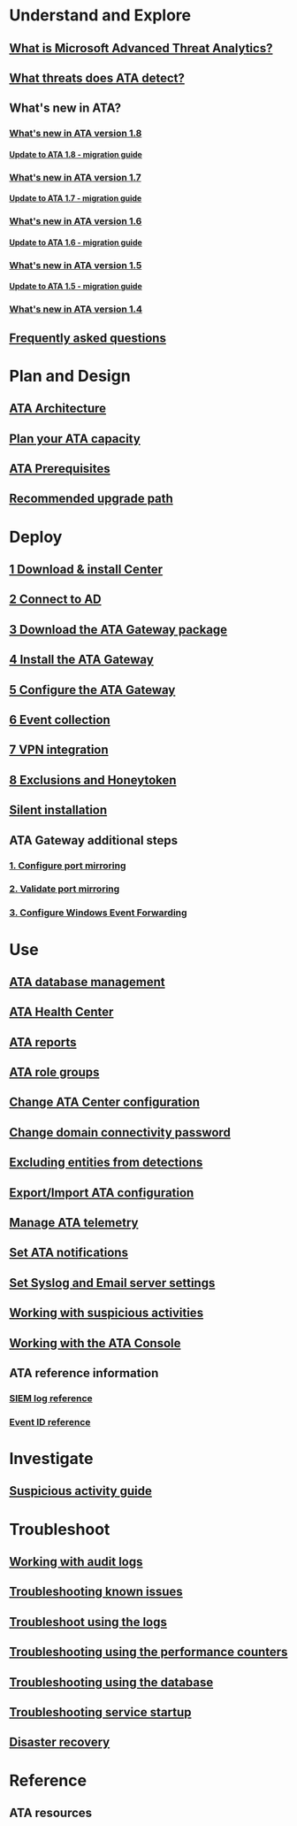 # Understand and Explore
## [What is Microsoft Advanced Threat Analytics?](what-is-ata.md)
## [What threats does ATA detect?](ata-threats.md)
## What's new in ATA?
### [What's new in ATA version 1.8](whats-new-version-1.8.md)
#### [Update to ATA 1.8 - migration guide](ata-update-1.8-migration-guide.md)
### [What's new in ATA version 1.7](whats-new-version-1.7.md)
#### [Update to ATA 1.7 - migration guide](ata-update-1.7-migration-guide.md)
### [What's new in ATA version 1.6](whats-new-version-1.6.md)
#### [Update to ATA 1.6 - migration guide](ata-update-1.6-migration-guide.md)
### [What's new in ATA version 1.5](whats-new-version-1.5.md)
#### [Update to ATA 1.5 - migration guide](ata-update-1.5-migration-guide.md)
### [What's new in ATA version 1.4](whats-new-version-1.4.md)
## [Frequently asked questions](ata-technical-faq.md)
# Plan and Design
## [ATA Architecture](ata-architecture.md)
## [Plan your ATA capacity](ata-capacity-planning.md)
## [ATA Prerequisites](ata-prerequisites.md)
## [Recommended upgrade path](upgrade-path.md)
# Deploy
## [1 Download & install Center](install-ata-step1.md)
## [2 Connect to AD](install-ata-step2.md)
## [3 Download the ATA Gateway package](install-ata-step3.md)
## [4 Install the ATA Gateway](install-ata-step4.md)
## [5 Configure the ATA Gateway](install-ata-step5.md)
## [6 Event collection](install-ata-step6.md)
## [7 VPN integration](vpn-integration-install-step.md)
## [8 Exclusions and Honeytoken](install-ata-step7.md)
## [Silent installation](ata-silent-installation.md)
## ATA Gateway additional steps
### [1. Configure port mirroring](configure-port-mirroring.md)
### [2. Validate port mirroring](validate-port-mirroring.md)
### [3. Configure Windows Event Forwarding](configure-event-collection.md)
# Use
## [ATA database management](ata-database-management.md)
## [ATA Health Center](ata-health-center.md)
## [ATA reports](reports.md)
## [ATA role groups](ata-role-groups.md)
## [Change ATA Center configuration](modifying-ata-center-configuration.md)
## [Change domain connectivity password](modifying-ata-config-dcpassword.md)
## [Excluding entities from detections](excluding-entities-from-detections.md)
## [Export/Import ATA configuration](ata-configuration-file.md)
## [Manage ATA telemetry](manage-telemetry-settings.md)
## [Set ATA notifications](setting-ata-alerts.md)
## [Set Syslog and Email server settings](setting-syslog-email-server-settings.md)
## [Working with suspicious activities](working-with-suspicious-activities.md)
## [Working with the ATA Console](working-with-ata-console.md)
## ATA reference information
### [SIEM log reference](cef-format-sa.md)
### [Event ID reference](event-id-reference.md)
# Investigate
## [Suspicious activity guide](suspicious-activity-guide.md)
# Troubleshoot
## [Working with audit logs](troubleshoot-audit.md)
## [Troubleshooting known issues](troubleshooting-ata-known-errors.md)
## [Troubleshoot using the logs](troubleshooting-ata-using-logs.md)
## [Troubleshooting using the performance counters](troubleshooting-ata-using-perf-counters.md)
## [Troubleshooting using the database](troubleshooting-ata-using-ata-database.md)
## [Troubleshooting service startup](troubleshooting-service-startup.md)
## [Disaster recovery](disaster-recovery.md)
# Reference
## ATA resources